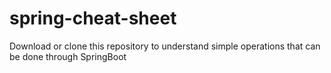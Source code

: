 # spring-cheat-sheet
Download or clone this repository to understand simple operations that can be done through SpringBoot 
